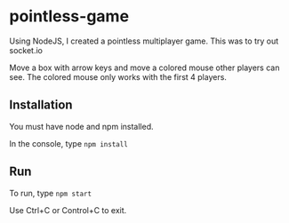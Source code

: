 # pointless-game
Using NodeJS, I created a pointless multiplayer game. This was to try out socket.io

Move a box with arrow keys and move a colored mouse other players can see.
The colored mouse only works with the first 4 players.

## Installation
You must have node and npm installed.

In the console, type `npm install`

## Run
To run, type `npm start`

Use Ctrl+C or Control+C to exit.